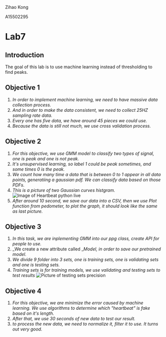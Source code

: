 Zihao Kong

A15502295
# **Lab7**
## **Introduction**
The goal of this lab is to use machine learning instead of thresholding to find peaks.

## **Objective 1** 
1. _In order to implement machine learning, we need to have massive data collection process._
2. _And in order to make the data consistent, we need to collect 25HZ sampling rate data._
3. _Every one has five data, we have around 45 pieces we could use._
4. _Because the data is still not much, we use cross validation process._

## **Objective 2**
1. _For this objective, we use GMM model to classify two types of signal, one is peak and one is not peak._
2. _It's unsupervised learning, so label 1 could be peak sometimes, and some times 0 is the peak._
3. _We count how many time a data that is between 0 to 1 appear in all data points, generatiing a gaussian pdf. We can classify data based on those PDFs._
4. _This is a picture of two Gaussian curves histgram._
![Image of Heartbeat python live](https://github.com/UCSD-Product-Engineering/ece16-fa19-Zihaokong/blob/master/Lab7/images/hist_individual_JM.png)
6. _After around 10 second, we save our data into a CSV, then we use Plot function from pedometer, to plot the graph, it should look like the same as last picture._

## **Objective 3**
1. _In this task, we are inplementing GMM into our ppg class, create API for people to use._
2. _We create a new attribute called __Model, in order to save our pretrained model._
3. _We divide 9 folder into 3 sets, one is training sets, one is validating sets and one is testing sets._
4. _Training sets is for training models, we use validating and testing sets to test results_
![Picture of testing sets precision](https://github.com/UCSD-Product-Engineering/ece16-fa19-Zihaokong/blob/master/Lab7/images/test_label.png)


## **Objective 4** 
1. _For this objective, we are minimize the error caused by machine learning. We use algorithms to determine which "heartbeat" is fake based on it's length._
2. _After that, we use 30 seconds of new data to test our result._
3. _to process the new data, we need to normalize it, filter it to use. It turns out very good._
